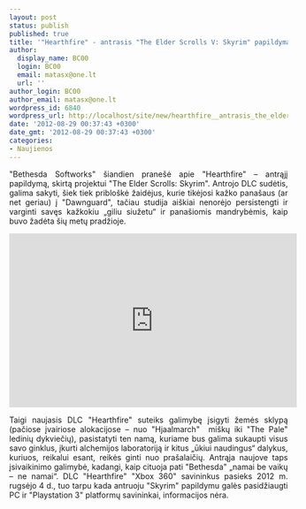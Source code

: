 ```yaml
---
layout: post
status: publish
published: true
title: '"Hearthfire" - antrasis "The Elder Scrolls V: Skyrim" papildymas'
author:
  display_name: BC00
  login: BC00
  email: matasx@one.lt
  url: ''
author_login: BC00
author_email: matasx@one.lt
wordpress_id: 6840
wordpress_url: http://localhost/site/new/hearthfire__antrasis_the_elder_scrolls_skyrim_papildymas/
date: '2012-08-29 00:37:43 +0300'
date_gmt: '2012-08-29 00:37:43 +0300'
categories:
- Naujienos
---
```

<p style="text-align: justify;">
	&quot;Bethesda Softworks&quot; &scaron;iandien prane&scaron;ė apie &quot;Hearthfire&quot; &ndash; antrąjį papildymą, skirtą projektui &quot;The Elder Scrolls: Skyrim&quot;. Antrojo DLC sudėtis, galima sakyti, &scaron;iek tiek priblo&scaron;kė žaidėjus, kurie tikėjosi kažko pana&scaron;aus (ar net geriau) į &quot;Dawnguard&quot;, tačiau studija ai&scaron;kiai nenorėjo persistengti ir varginti savęs kažkokiu &bdquo;giliu siužetu&ldquo; ir pana&scaron;iomis mandrybėmis, kaip buvo žadėta &scaron;ių metų pradžioje.</p>
<p>
	<iframe allowfullscreen="" frameborder="0" height="315" src="http://www.youtube.com/embed/7gXwNVpDmfo" width="520"></iframe></p>
<p style="text-align: justify;">
	Taigi naujasis DLC &quot;Hearthfire&quot; suteiks galimybę įsigyti žemės sklypą (pačiose įvairiose alokacijose &ndash; nuo &quot;Hjaalmarch&quot;&nbsp; mi&scaron;kų iki &quot;The Pale&quot; ledinių dykviečių), pasistatyti ten namą, kuriame bus galima sukaupti visus savo ginklus, įkurti alchemijos laboratoriją ir kitus &bdquo;ūkiui naudingus&ldquo; dalykus, kuriuos, reikalui esant, reikės ginti nuo pra&scaron;alaičių. Antrąja naujove taps įsivaikinimo galimybė, kadangi, kaip cituoja pati &quot;Bethesda&quot; &bdquo;namai be vaikų &ndash; ne namai&ldquo;. DLC &quot;Hearthfire&quot; &quot;Xbox 360&quot; savininkus pasieks 2012 m. rugsėjo 4 d., tuo tarpu kada antruoju &quot;Skyrim&quot; papildymu galės pasidžiaugti PC ir &quot;Playstation 3&quot; platformų savininkai, informacijos nėra.</p>
